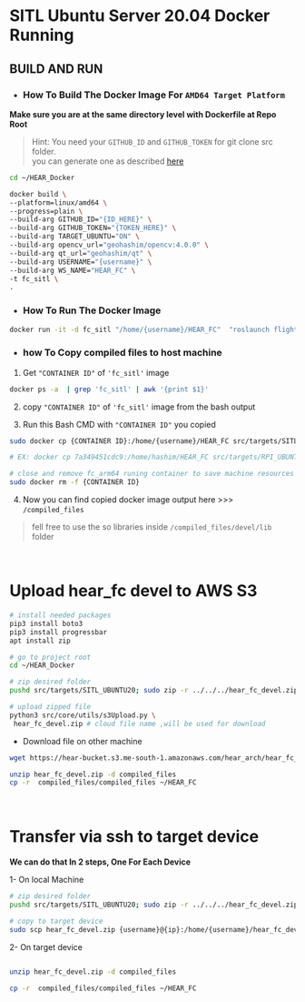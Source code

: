 # SITL Ubuntu Server 20.04 Docker Running

## BUILD AND RUN

* ### How To Build The Docker Image For ```AMD64 Target Platform``` 


**Make sure you are at the same directory level with Dockerfile at Repo Root**

> Hint: You need your ```GITHUB_ID``` and ```GITHUB_TOKEN``` for git clone src folder.\
you can generate one as described [here](https://docs.github.com/en/authentication/keeping-your-account-and-data-secure/managing-your-personal-access-tokens)
```bash 
cd ~/HEAR_Docker

docker build \
--platform=linux/amd64 \
--progress=plain \
--build-arg GITHUB_ID="{ID_HERE}" \
--build-arg GITHUB_TOKEN="{TOKEN_HERE}" \
--build-arg TARGET_UBUNTU="ON" \
--build-arg opencv_url="geohashim/opencv:4.0.0" \
--build-arg qt_url="geohashim/qt" \
--build-arg USERNAME="{username}" \
--build-arg WS_NAME="HEAR_FC" \
-t fc_sitl \
.

```

- ### How To Run The Docker Image

```bash 
docker run -it -d fc_sitl "/home/{username}/HEAR_FC"  "roslaunch flight_controller flight_controller.launch DRONE_NAME:=UAV"
```


- ### how To Copy compiled files to host machine
1. Get ```"CONTAINER ID"``` of ```'fc_sitl'``` image
```bash 
docker ps -a  | grep 'fc_sitl' | awk '{print $1}'
```

2. copy ```"CONTAINER ID"``` of ```'fc_sitl'``` image from the bash output

3. Run this Bash CMD with ```"CONTAINER ID"``` you copied
```bash
sudo docker cp {CONTAINER ID}:/home/{username}/HEAR_FC src/targets/SITL_UBUNTU20/compiled_files

# EX: docker cp 7a349451cdc9:/home/hashim/HEAR_FC src/targets/RPI_UBUNTU20/compiled_files

# close and remove fc_arm64 runing container to save machine resources
sudo docker rm -f {CONTAINER ID}
```

4. Now you can find copied docker image output here >>> ```/compiled_files```

> fell free to use the so libraries inside ```/compiled_files/devel/lib``` folder

<br>

# Upload hear_fc devel to AWS S3

```bash
# install needed packages
pip3 install boto3
pip3 install progressbar
apt install zip

# go to project root
cd ~/HEAR_Docker

# zip desired folder
pushd src/targets/SITL_UBUNTU20; sudo zip -r ../../../hear_fc_devel.zip ./compiled_files; popd

# upload zipped file
python3 src/core/utils/s3Upload.py \
 hear_fc_devel.zip # cloud file name ,will be used for download


```
- Download file on other machine

```bash
wget https://hear-bucket.s3.me-south-1.amazonaws.com/hear_arch/hear_fc_devel.zip 

unzip hear_fc_devel.zip -d compiled_files
cp -r  compiled_files/compiled_files ~/HEAR_FC
```

<br>

# Transfer via ssh to target device

**We can do that In 2 steps, One For Each Device**

1- On local Machine

```bash
# zip desired folder
pushd src/targets/SITL_UBUNTU20; sudo zip -r ../../../hear_fc_devel.zip ./compiled_files; popd

# copy to target device
sudo scp hear_fc_devel.zip {username}@{ip}:/home/{username}/hear_fc_devel.zip


```

2- On target device

``` bash

unzip hear_fc_devel.zip -d compiled_files

cp -r  compiled_files/compiled_files ~/HEAR_FC

```
